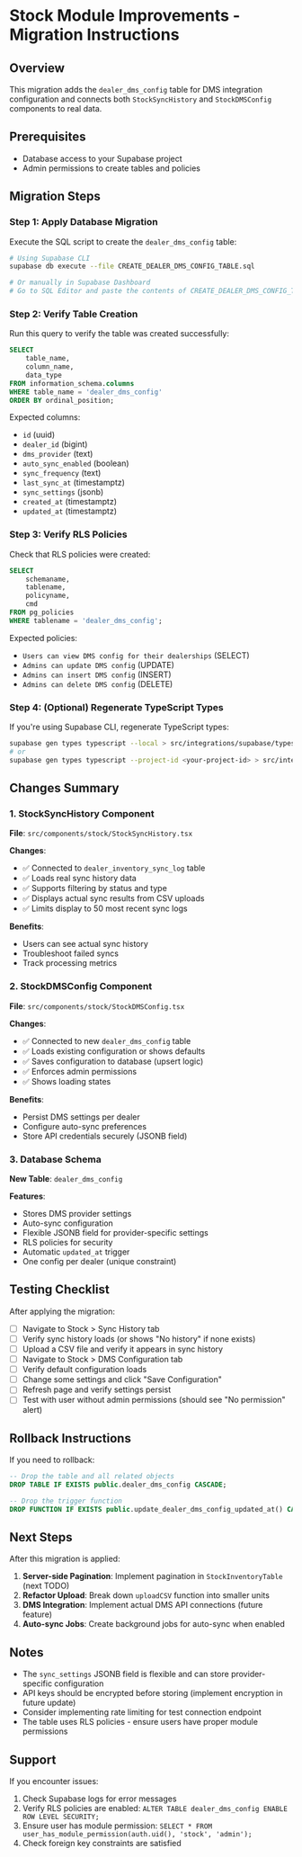 # Stock Module Improvements - Migration Instructions

## Overview
This migration adds the `dealer_dms_config` table for DMS integration configuration and connects both `StockSyncHistory` and `StockDMSConfig` components to real data.

## Prerequisites
- Database access to your Supabase project
- Admin permissions to create tables and policies

## Migration Steps

### Step 1: Apply Database Migration

Execute the SQL script to create the `dealer_dms_config` table:

```bash
# Using Supabase CLI
supabase db execute --file CREATE_DEALER_DMS_CONFIG_TABLE.sql

# Or manually in Supabase Dashboard
# Go to SQL Editor and paste the contents of CREATE_DEALER_DMS_CONFIG_TABLE.sql
```

### Step 2: Verify Table Creation

Run this query to verify the table was created successfully:

```sql
SELECT
    table_name,
    column_name,
    data_type
FROM information_schema.columns
WHERE table_name = 'dealer_dms_config'
ORDER BY ordinal_position;
```

Expected columns:
- `id` (uuid)
- `dealer_id` (bigint)
- `dms_provider` (text)
- `auto_sync_enabled` (boolean)
- `sync_frequency` (text)
- `last_sync_at` (timestamptz)
- `sync_settings` (jsonb)
- `created_at` (timestamptz)
- `updated_at` (timestamptz)

### Step 3: Verify RLS Policies

Check that RLS policies were created:

```sql
SELECT
    schemaname,
    tablename,
    policyname,
    cmd
FROM pg_policies
WHERE tablename = 'dealer_dms_config';
```

Expected policies:
- `Users can view DMS config for their dealerships` (SELECT)
- `Admins can update DMS config` (UPDATE)
- `Admins can insert DMS config` (INSERT)
- `Admins can delete DMS config` (DELETE)

### Step 4: (Optional) Regenerate TypeScript Types

If you're using Supabase CLI, regenerate TypeScript types:

```bash
supabase gen types typescript --local > src/integrations/supabase/types.ts
# or
supabase gen types typescript --project-id <your-project-id> > src/integrations/supabase/types.ts
```

## Changes Summary

### 1. StockSyncHistory Component
**File**: `src/components/stock/StockSyncHistory.tsx`

**Changes**:
- ✅ Connected to `dealer_inventory_sync_log` table
- ✅ Loads real sync history data
- ✅ Supports filtering by status and type
- ✅ Displays actual sync results from CSV uploads
- ✅ Limits display to 50 most recent sync logs

**Benefits**:
- Users can see actual sync history
- Troubleshoot failed syncs
- Track processing metrics

### 2. StockDMSConfig Component
**File**: `src/components/stock/StockDMSConfig.tsx`

**Changes**:
- ✅ Connected to new `dealer_dms_config` table
- ✅ Loads existing configuration or shows defaults
- ✅ Saves configuration to database (upsert logic)
- ✅ Enforces admin permissions
- ✅ Shows loading states

**Benefits**:
- Persist DMS settings per dealer
- Configure auto-sync preferences
- Store API credentials securely (JSONB field)

### 3. Database Schema
**New Table**: `dealer_dms_config`

**Features**:
- Stores DMS provider settings
- Auto-sync configuration
- Flexible JSONB field for provider-specific settings
- RLS policies for security
- Automatic `updated_at` trigger
- One config per dealer (unique constraint)

## Testing Checklist

After applying the migration:

- [ ] Navigate to Stock > Sync History tab
- [ ] Verify sync history loads (or shows "No history" if none exists)
- [ ] Upload a CSV file and verify it appears in sync history
- [ ] Navigate to Stock > DMS Configuration tab
- [ ] Verify default configuration loads
- [ ] Change some settings and click "Save Configuration"
- [ ] Refresh page and verify settings persist
- [ ] Test with user without admin permissions (should see "No permission" alert)

## Rollback Instructions

If you need to rollback:

```sql
-- Drop the table and all related objects
DROP TABLE IF EXISTS public.dealer_dms_config CASCADE;

-- Drop the trigger function
DROP FUNCTION IF EXISTS public.update_dealer_dms_config_updated_at() CASCADE;
```

## Next Steps

After this migration is applied:

1. **Server-side Pagination**: Implement pagination in `StockInventoryTable` (next TODO)
2. **Refactor Upload**: Break down `uploadCSV` function into smaller units
3. **DMS Integration**: Implement actual DMS API connections (future feature)
4. **Auto-sync Jobs**: Create background jobs for auto-sync when enabled

## Notes

- The `sync_settings` JSONB field is flexible and can store provider-specific configuration
- API keys should be encrypted before storing (implement encryption in future update)
- Consider implementing rate limiting for test connection endpoint
- The table uses RLS policies - ensure users have proper module permissions

## Support

If you encounter issues:

1. Check Supabase logs for error messages
2. Verify RLS policies are enabled: `ALTER TABLE dealer_dms_config ENABLE ROW LEVEL SECURITY;`
3. Ensure user has module permission: `SELECT * FROM user_has_module_permission(auth.uid(), 'stock', 'admin');`
4. Check foreign key constraints are satisfied
